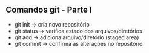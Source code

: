 ## Comandos git - Parte I 
- git init -> cria novo repositório 
- git status -> verifica estado dos arquivos/diretórios 
- git add -> adiciona arquivo/diretório (staged area)
- git commit -> confirma as alterações no repositório 
